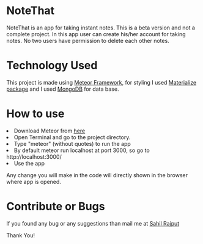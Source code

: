 <h1>NoteThat</h1>
NoteThat is an app for taking instant notes. This is a beta version and not a complete project.
In this app user can create his/her account for taking notes. No two users have permission to delete each other notes.

<h1>Technology Used</h1>
This project is made using <a href ="https://www.meteor.com/">Meteor Framework</a>, for styling I used <a href ="https://atmospherejs.com/materialize/materialize">Materialize package</a> and I used <a href = "https://www.mongodb.com/">MongoDB</a> for data base.

<h1>How to use</h1>
<li> Download Meteor from <a href="https://www.meteor.com/install">here</a></li>
<li> Open Terminal and go to the project directory.</li>
<li> Type "meteor" (without quotes) to run the app</li>
<li> By default meteor run localhost at port 3000, so go to http://localhost:3000/ </li>
<li> Use the app</li>

Any change you will make in the code will directly shown in the browser where app is opened.

<h1>Contribute or Bugs</h1>
If you found any bug or any suggestions than mail me at <a class="tooltipped" data-position="bottom" data-delay="10" data-tooltip="Email Me" href="mailto:sahil.rajput.0196@gmail.com" target="_blank">Sahil Rajput</a>

Thank You!

